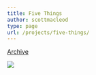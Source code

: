 ```yaml
---
title: Five Things
author: scottmacleod
type: page
url: /projects/five-things/
---
```


[Archive](http://localhost:1313/categories/five-things/)

![](http://static1.squarespace.com/static/58819025e4fcb52dcfa8f686/5881bf8f9de4bbdf08d83b5f/5913cb72e6f2e10a5cac575a/1494469497750/fivethings.png)
